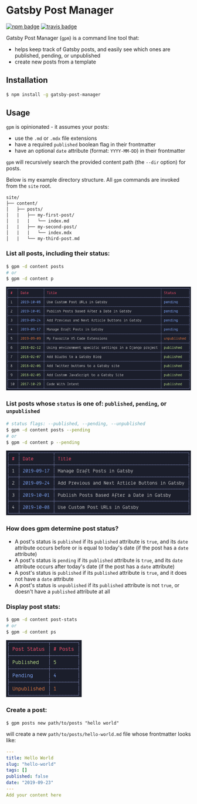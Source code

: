 # Gatsby Post Manager

[![npm badge](https://img.shields.io/npm/v/gatsby-post-manager)](https://www.npmjs.com/package/gatsby-post-manager)
[![travis badge](https://img.shields.io/travis/steven-mercatante/gatsby-post-manager)](https://travis-ci.org/steven-mercatante/gatsby-post-manager)

Gatsby Post Manager (`gpm`) is a command line tool that:

- helps keep track of Gatsby posts, and easily see which ones are published, pending, or unpublished
- create new posts from a template

## Installation

```bash
$ npm install -g gatsby-post-manager
```

## Usage

`gpm` is opinionated - it assumes your posts:

- use the `.md` or `.mdx` file extensions
- have a required `published` boolean flag in their frontmatter
- have an optional `date` attribute (format: `YYYY-MM-DD`) in their frontmatter

`gpm` will recursively search the provided content path (the `--dir` option) for posts.

Below is my example directory structure. All `gpm` commands are invoked from the `site` root.

```
site/
├── content/
│   ├── posts/
│   |   ├── my-first-post/
│   |   |   └── index.md
│   |   ├── my-second-post/
│   |   |   └── index.mdx
│   |   └── my-third-post.md
```

### List all posts, including their status:

```bash
$ gpm -d content posts
# or
$ gpm -d content p
```

![gpm-all-posts](/images/gpm-all-posts.png)

### List posts whose `status` is one of: `published`, `pending`, or `unpublished`

```bash
# status flags: --published, --pending, --unpublished
$ gpm -d content posts --pending
# or
$ gpm -d content p --pending
```

![gpm-pending-posts](/images/gpm-pending-posts.png)

### How does gpm determine post status?

- A post's status is `published` if its `published` attribute is `true`, and its `date` attribute occurs before or is equal to today's date (if the post has a `date` attribute)
- A post's status is `pending` if its `published` attribute is `true`, and its `date` attribute occurs after today's date (if the post has a `date` attribute)
- A post's status is `published` if its `published` attribute is `true`, and it does not have a `date` attribute
- A post's status is `unpublished` if its `published` attribute is not `true`, or doesn't have a `published` attribute at all

### Display post stats:

```bash
$ gpm -d content post-stats
# or
$ gpm -d content ps
```

![gpm-all-posts](/images/gpm-post-stats.png)

### Create a post:

```
$ gpm posts new path/to/posts "hello world"
```

will create a new `path/to/posts/hello-world.md` file whose frontmatter looks like:

```yaml
---
title: Hello World
slug: "hello-world"
tags: []
published: false
date: "2019-09-23"
---
Add your content here
```
